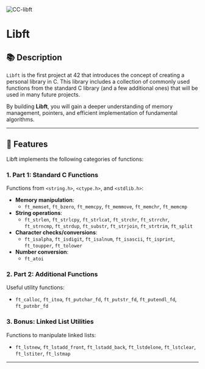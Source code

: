 ![CC-libft](https://github.com/user-attachments/assets/f3fa375c-e154-491f-9b3a-abc9770528b6)

# Libft

## 📚 Description

`Libft` is the first project at 42 that introduces the concept of creating a personal library in C.
This library includes a collection of commonly used functions from the standard C library (and a few additional ones) that will be used in many future projects.

By building **Libft**, you will gain a deeper understanding of memory management, pointers, and efficient implementation of fundamental algorithms.

---

## 🚀 Features

Libft implements the following categories of functions:

### 1. **Part 1: Standard C Functions**
Functions from `<string.h>`, `<ctype.h>`, and `<stdlib.h>`:
- **Memory manipulation**:
  - `ft_memset`, `ft_bzero`, `ft_memcpy`, `ft_memmove`, `ft_memchr`, `ft_memcmp`
- **String operations**:
  - `ft_strlen`, `ft_strlcpy`, `ft_strlcat`, `ft_strchr`, `ft_strrchr`, `ft_strncmp`, `ft_strdup`, `ft_substr`, `ft_strjoin`, `ft_strtrim`, `ft_split`
- **Character checks/conversions**:
  - `ft_isalpha`, `ft_isdigit`, `ft_isalnum`, `ft_isascii`, `ft_isprint`, `ft_toupper`, `ft_tolower`
- **Number conversion**:
  - `ft_atoi`

### 2. **Part 2: Additional Functions**
Useful utility functions:
- `ft_calloc`, `ft_itoa`, `ft_putchar_fd`, `ft_putstr_fd`, `ft_putendl_fd`, `ft_putnbr_fd`

### 3. **Bonus: Linked List Utilities**
Functions to manipulate linked lists:
- `ft_lstnew`, `ft_lstadd_front`, `ft_lstadd_back`, `ft_lstdelone`, `ft_lstclear`, `ft_lstiter`, `ft_lstmap`

---
